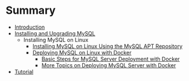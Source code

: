 # Summary

* [Introduction](README.md)
* [Installing and Upgrading MySQL](installing.md)
    * Installing MySQL on Linux
        * [Installing MySQL on Linux Using the MySQL APT Repository](linux-installation-apt-repo.md)
        * [Deploying MySQL on Linux with Docker](linux-installation-docker.md)
            * [Basic Steps for MySQL Server Deployment with Docker](docker-mysql-getting-started.md)
            * [
More Topics on Deploying MySQL Server with Docker](docker-mysql-more-topics.md)
* [Tutorial](tutorial.md)